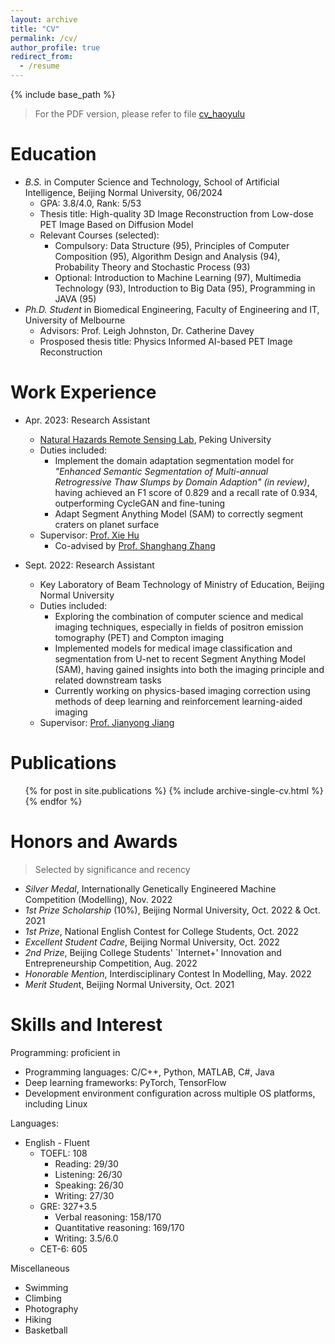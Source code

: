 ```yaml
---
layout: archive
title: "CV"
permalink: /cv/
author_profile: true
redirect_from:
  - /resume
---
```


{% include base_path %}

> For the PDF version, please refer to file [cv_haoyulu](/files/cv_haoyulu.pdf)

Education
======
* *B.S.* in Computer Science and Technology, School of Artificial Intelligence, Beijing Normal University, 06/2024
  * GPA: 3.8/4.0, Rank: 5/53
  * Thesis title: High-quality 3D Image Reconstruction from Low-dose PET Image Based on Diffusion Model
  * Relevant Courses (selected): 
    * Compulsory: Data Structure (95), Principles of Computer Composition (95), Algorithm Design and Analysis (94), Probability Theory and Stochastic Process (93)
    * Optional: Introduction to Machine Learning (97), Multimedia Technology (93), Introduction to Big Data (95), Programming in JAVA (95)
* *Ph.D. Student* in Biomedical Engineering, Faculty of Engineering and IT, University of Melbourne
  * Advisors: Prof. Leigh Johnston, Dr. Catherine Davey
  * Prosposed thesis title: Physics Informed AI-based PET Image Reconstruction

Work Experience
======
* Apr. 2023: Research Assistant
  * [Natural Hazards Remote Sensing Lab](https://gsprs-pku.github.io/), Peking University
  * Duties included:
    * Implement the domain adaptation segmentation model for *"Enhanced Semantic Segmentation of Multi-annual Retrogressive Thaw Slumps by Domain Adaption" (in review)*, having achieved an F1 score of 0.829 and a recall rate of 0.934, outperforming CycleGAN and fine-tuning
    * Adapt Segment Anything Model (SAM) to correctly segment craters on planet surface
  * Supervisor: [Prof. Xie Hu](https://sites.google.com/site/xiehusar/)
    * Co-advised by [Prof. Shanghang Zhang](https://www.shanghangzhang.com/)

* Sept. 2022: Research Assistant
  * Key Laboratory of Beam Technology of Ministry of Education, Beijing Normal University
  * Duties included:
    * Exploring the combination of computer science and medical imaging techniques, especially in fields of positron emission tomography (PET) and Compton imaging
    * Implemented models for medical image classification and segmentation from U-net to recent Segment Anything Model (SAM), having gained insights into both the imaging principle and related downstream tasks
    * Currently working on physics-based imaging correction using methods of deep learning and reinforcement learning-aided imaging
  * Supervisor: [Prof. Jianyong Jiang](https://scholar.google.com/citations?user=qput_McAAAAJ&hl=en&oi=ao)

Publications
======
  <ul>{% for post in site.publications %}
    {% include archive-single-cv.html %}
  {% endfor %}</ul>

Honors and Awards
======
> Selected by significance and recency

* *Silver Medal*, Internationally Genetically Engineered Machine Competition (Modelling), Nov. 2022
* *1st Prize Scholarship* (10%), Beijing Normal University, Oct. 2022 & Oct. 2021
* *1st Prize*, National English Contest for College Students, Oct. 2022
* *Excellent Student Cadre*, Beijing Normal University, Oct. 2022
* *2nd Prize*, Beijing College Students' `Internet+' Innovation and Entrepreneurship Competition, Aug. 2022
* *Honorable Mention*, Interdisciplinary Contest In Modelling, May. 2022
* *Merit Studen*t, Beijing Normal University, Oct. 2021

Skills and Interest
======
Programming: proficient in
  * Programming languages: C/C++, Python, MATLAB, C#, Java
  * Deep learning frameworks: PyTorch, TensorFlow
  * Development environment configuration across multiple OS platforms, including Linux

Languages: 
  * English - Fluent
    * TOEFL: 108
      * Reading: 29/30
      * Listening: 26/30
      * Speaking: 26/30
      * Writing: 27/30
    * GRE: 327+3.5
      * Verbal reasoning: 158/170
      * Quantitative reasoning: 169/170
      * Writing: 3.5/6.0
    * CET-6: 605

Miscellaneous
  * Swimming
  * Climbing
  * Photography
  * Hiking
  * Basketball
  
<!-- Talks
======
  <ul>{% for post in site.talks %}
    {% include archive-single-talk-cv.html %}
  {% endfor %}</ul> -->
  
<!-- Teaching
======
  <ul>{% for post in site.teaching %}
    {% include archive-single-cv.html %}
  {% endfor %}</ul> -->
  
<!-- Service and leadership
======
* Currently signed in to 43 different slack teams -->
